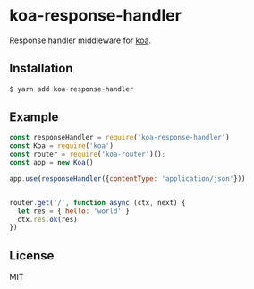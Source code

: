 # koa-response-handler
Response handler middleware for [koa](https://github.com/koajs/koa).

## Installation
```js
$ yarn add koa-response-handler
```
## Example
```js
const responseHandler = require('koa-response-handler')
const Koa = require('koa')
const router = require('koa-router')();
const app = new Koa()

app.use(responseHandler({contentType: 'application/json'}))


router.get('/', function async (ctx, next) {
  let res = { hello: 'world' }
  ctx.res.ok(res)
})
```

## License
  MIT
